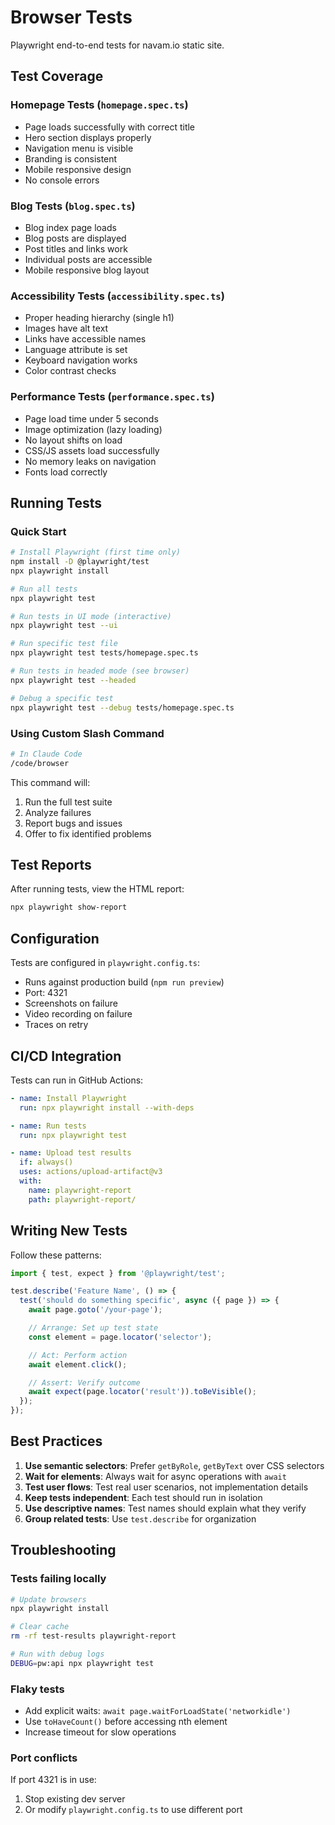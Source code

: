 # Browser Tests

Playwright end-to-end tests for navam.io static site.

## Test Coverage

### Homepage Tests (`homepage.spec.ts`)
- Page loads successfully with correct title
- Hero section displays properly
- Navigation menu is visible
- Branding is consistent
- Mobile responsive design
- No console errors

### Blog Tests (`blog.spec.ts`)
- Blog index page loads
- Blog posts are displayed
- Post titles and links work
- Individual posts are accessible
- Mobile responsive blog layout

### Accessibility Tests (`accessibility.spec.ts`)
- Proper heading hierarchy (single h1)
- Images have alt text
- Links have accessible names
- Language attribute is set
- Keyboard navigation works
- Color contrast checks

### Performance Tests (`performance.spec.ts`)
- Page load time under 5 seconds
- Image optimization (lazy loading)
- No layout shifts on load
- CSS/JS assets load successfully
- No memory leaks on navigation
- Fonts load correctly

## Running Tests

### Quick Start

```bash
# Install Playwright (first time only)
npm install -D @playwright/test
npx playwright install

# Run all tests
npx playwright test

# Run tests in UI mode (interactive)
npx playwright test --ui

# Run specific test file
npx playwright test tests/homepage.spec.ts

# Run tests in headed mode (see browser)
npx playwright test --headed

# Debug a specific test
npx playwright test --debug tests/homepage.spec.ts
```

### Using Custom Slash Command

```bash
# In Claude Code
/code/browser
```

This command will:
1. Run the full test suite
2. Analyze failures
3. Report bugs and issues
4. Offer to fix identified problems

## Test Reports

After running tests, view the HTML report:

```bash
npx playwright show-report
```

## Configuration

Tests are configured in `playwright.config.ts`:
- Runs against production build (`npm run preview`)
- Port: 4321
- Screenshots on failure
- Video recording on failure
- Traces on retry

## CI/CD Integration

Tests can run in GitHub Actions:

```yaml
- name: Install Playwright
  run: npx playwright install --with-deps

- name: Run tests
  run: npx playwright test

- name: Upload test results
  if: always()
  uses: actions/upload-artifact@v3
  with:
    name: playwright-report
    path: playwright-report/
```

## Writing New Tests

Follow these patterns:

```typescript
import { test, expect } from '@playwright/test';

test.describe('Feature Name', () => {
  test('should do something specific', async ({ page }) => {
    await page.goto('/your-page');

    // Arrange: Set up test state
    const element = page.locator('selector');

    // Act: Perform action
    await element.click();

    // Assert: Verify outcome
    await expect(page.locator('result')).toBeVisible();
  });
});
```

## Best Practices

1. **Use semantic selectors**: Prefer `getByRole`, `getByText` over CSS selectors
2. **Wait for elements**: Always wait for async operations with `await`
3. **Test user flows**: Test real user scenarios, not implementation details
4. **Keep tests independent**: Each test should run in isolation
5. **Use descriptive names**: Test names should explain what they verify
6. **Group related tests**: Use `test.describe` for organization

## Troubleshooting

### Tests failing locally

```bash
# Update browsers
npx playwright install

# Clear cache
rm -rf test-results playwright-report

# Run with debug logs
DEBUG=pw:api npx playwright test
```

### Flaky tests

- Add explicit waits: `await page.waitForLoadState('networkidle')`
- Use `toHaveCount()` before accessing nth element
- Increase timeout for slow operations

### Port conflicts

If port 4321 is in use:
1. Stop existing dev server
2. Or modify `playwright.config.ts` to use different port
